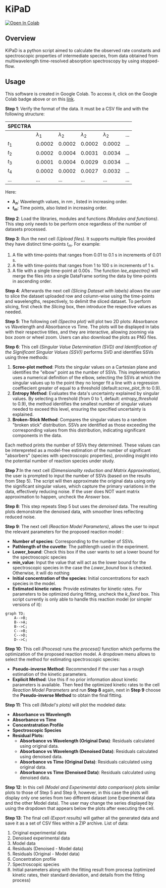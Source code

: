# KiPaD
[![Open In Colab](https://colab.research.google.com/assets/colab-badge.svg)](https://colab.research.google.com/github/unizar-flav/KiPaD/blob/master/KiPaD_8.ipynb)

## Overview
KiPaD is a python script aimed to calculate the observed rate constants and spectroscopic properties of intermediate species, from data obtained from multiwavelength time-resolved absorption spectroscopy by using stopped-flow.

## Usage
This software is created in Google Colab. To access it, click on the Google Colab badge above or on this [link](https://colab.research.google.com/github/unizar-flav/KiPaD/blob/master/KiPaD_8.ipynb).

**Step 1**: Verify the format of the data. It must be a CSV file and with the following structure:


| SPECTRA   |  |  |  |  |  |
| -------   | ------- | ------- | ------- | ------- | ---- |
|    |  $\lambda_1$  |  $\lambda_2$ | $\lambda_2$ |$\lambda_2$ | ... |
| $t_1$ | 0.0002    | 0.0002     |  0.0002    |  0.0002    | ... |
| $t_2$ | 0.0002    | 0.0004     | 0.0031     | 0.0034     | ...   |
| $t_3$ | 0.0001    | 0.0004     | 0.0029     | 0.0034     | ...   |
| $t_4$ | 0.0002    | 0.0002     | 0.0027     | 0.0032     | ...   |
| ...    | ...   | ...    | ...   | ...   | ...   |

Here:
* **$\lambda_n$**: Wavelength values, in nm , listed in increasing order.
* **$t_m$**: Time points, also listed in increasing order.

**Step 2**: Load the libraries, modules and functions *(Modules and functions)*. This step only needs to be perform once regardless of the number of datasets processed.

**Step 3**: Run the next cell *(Upload files)*. It supports multiple files provided they have distinct time-points $t_m$. For example:
1. A file with time-points that ranges from 0.01 to 0.1 s in increments of 0.01 s.
2. A file with time-points that ranges from 1 to 100 s in increments of 1 s.
3. A file with a single time-point at 0.00s .
The function *lee_espectro()* will merge the files into a single DataFrame sorting the data by time-points in ascending order.

**Step 4**: Afterwards the next cell *(Slicing Dataset with labels)* allows the user to slice the dataset uploaded row and column-wise using the time-points and wavelengths, respectively, to delimit the sliced dataset. To perform slicing, first check the *Slicing* box, then introduce the respective values as needed.

**Step 5**: The following cell *(Spectra plot)* will plot two 2D plots: Absorbance vs Wavelength and Absorbance vs Time. The plots will be displayed in tabs with their respective titles, and they are interactive, allowing zooming via box zoom or wheel zoom. Users can also download the plots as PNG files.


**Step 6**: This cell *(Singular Value Determination (SVD) and Identification of the Significant Singular Values (SSV))* performs SVD and identifies SSVs using three methods:
1. **Scree-plot method**: Plots the singular values on a Cartesian plane and identifies the "elbow" point as the number of SSVs. This implementation uses a numerical definition of the elbow, selecting the SSVs at which the singular values up to the point they no longer fit a line with a regression coeffiecient greater of equal to a threshold (default:*scree_plot_th* to 0.9).
2. **Entropy Method**: Evaluates the data's uncertainty explained by singular values. By selecting a threshold (from 0 to 1, default: *entropy_threshold* to 0.9), the method identifies the smallest number of singular values needed to exceed this level, ensuring the specified uncertainty is explained.
3. **Broken-Stick Method**: Compares the singular values to a random "broken stick" distribution. SSVs are identified as those exceeding the corresponding values from this distribution, indicating significant components in the data.

Each method prints the number of SSVs they determined. These values can be interepreted as a model-free estimation of the number of significant "absorbers" (species with spectroscopic properties), providing insight into the potential number of reaction species under study.


**Step 7**:In the next cell *(Dimensionality reduction and Matrix Approximation)*, the user is prompted to input the number of SSVs (based on the results from Step 5). The script will then approximate the original data using only the significant singular values, which capture the primary variations in the data, effectively reducing noise. If the user does NOT want matrix approximation to happen, uncheck the *Answer* box.

**Step 8**: This step repeats Step 5 but uses the *denoised* data. The resulting plots demonstrate the denoised data, with smoother lines reflecting reduced noise.

**Step 9**: The next cell *(Reaction Model Parameters)*, allows the user to input the relevant parameters for the proposed reaction model :
- **Number of species**: Corresponding to the number of SSVs.
- **Pathlength of the cuvette**: The pathlength used in the experiment.
- **Lower_bound**: Check this box if the user wants to set a lower bound for the spectroscopic species
- **min_value**: Input the value that will act as the lower bound for the spectroscopic species in the case the *Lower_bound* box is checked. Otherwise, it will do nothing
- **Initial concentration of the species**: Initial concentrations for each species in the model.
- **Estimated kinetic rates**: Provide estimates for kinetic rates. For parameters to be optimized during fitting, uncheck the *k_fixed* box.
This script currently is only able to handle this reaction model (or simpler versions of it):
```mermaid
graph TD;
    A-->B;
    B-->A;
    B-->C;
    C-->B;
    C-->D;
    D-->C;
```

**Step 10**: This cell *(Procesa)* runs the *procesa()* function which performs the optimization of the proposed reaction model. A dropdown menu allows to select the method for estimating spectroscopic species:
* **Pseudo-inverse Method**: Recommended if the user has a rough estimation of the kinetic parameters.
* **Explicit Method**: Use this if no prior information about kinetic parameters is available. Then feed the optimized kinetic rates to the cell *Reaction Model Parameters* and run **Step 8** again, next in **Step 9** choose the **Pseudo-inverse Method** to obtain the final fitting.  

**Step 11**: This cell *(Model's plots)* will plot the modeled data:
- **Absorbance vs Wavelength**
- **Absorbance vs Time**
- **Concentratration Profile**
- **Spectroscopic Species**
- **Residual Plots:**
    - **Absorbance vs Wavelength (Original Data)**: Residuals calculated using original data.
    - **Absorbance vs Wavelength (Denoised Data)**: Residuals calculated using denoised data.
    - **Absorbance vs Time (Original Data)**: Residuals calculated using original data.
    - **Absorbance vs Time (Denoised Data)**: Residuals calculated using denoised data.

**Step 12**: In this cell *(Model and Experimental data comparison)* plots similar plots to those of Step 5 and Step 9, however, in this case the plots will display only one series from two different dataset (one Experimental data and the other Model data). The user may change the series displayed by using the dropdown that appears below the plots after executing the cell.


**Step 13**: The final cell *(Export results)* will gather all the generated data and save it as a set of CSV files within a ZIP archive. List of data:
1. Original experimental data
2. Denoised experimental data
3. Model data
4. Residuals (Denoised - Model data)
5. Residuals (Original - Model data)
6. Concentration profile
7. Spectroscopic species
8. Initial parameters along with the fitting result from procesa (optimized kinetic rates, their standard deviation, and details from the fitting process)
